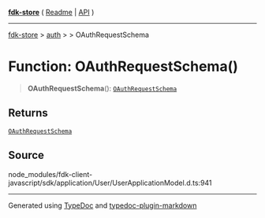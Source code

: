 [**fdk-store**](../../../README.md) ( [Readme](../../../README.md) \| [API](../../../API.md) )

---

[fdk-store](../../../API.md) > [auth](../../README.md) > [<internal>](../README.md) > OAuthRequestSchema

# Function: OAuthRequestSchema()

> **OAuthRequestSchema**(): [`OAuthRequestSchema`](../type-aliases/type-alias.OAuthRequestSchema.md)

## Returns

[`OAuthRequestSchema`](../type-aliases/type-alias.OAuthRequestSchema.md)

## Source

node_modules/fdk-client-javascript/sdk/application/User/UserApplicationModel.d.ts:941

---

Generated using [TypeDoc](https://typedoc.org/) and [typedoc-plugin-markdown](https://www.npmjs.com/package/typedoc-plugin-markdown)
